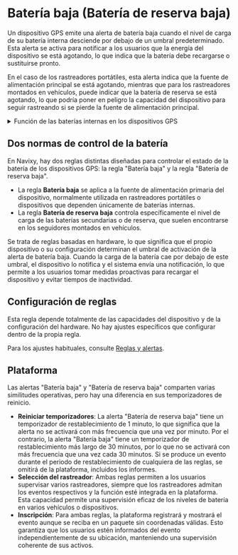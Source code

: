 # Batería baja (Batería de reserva baja)

Un dispositivo GPS emite una alerta de batería baja cuando el nivel de carga de su batería interna desciende por debajo de un umbral predeterminado. Esta alerta se activa para notificar a los usuarios que la energía del dispositivo se está agotando, lo que indica que la batería debe recargarse o sustituirse pronto.

En el caso de los rastreadores portátiles, esta alerta indica que la fuente de alimentación principal se está agotando, mientras que para los rastreadores montados en vehículos, puede indicar que la batería de reserva se está agotando, lo que podría poner en peligro la capacidad del dispositivo para seguir rastreando si se pierde la fuente de alimentación principal.

<details>

<summary>Función de las baterías internas en los dispositivos GPS</summary>

La batería interna de un dispositivo GPS es una fuente de energía integrada que desempeña un papel crucial en la funcionalidad del dispositivo. Dependiendo de la finalidad del rastreador GPS, esta batería interna puede desempeñar diferentes funciones.

* **En rastreadores GPS portátiles,** la batería interna suele ser la principal fuente de energía. Estas baterías son esenciales para el seguimiento de activos, personas o vehículos en situaciones en las que no se dispone de alimentación externa.
* **Para rastreadores GPS montados en vehículos,** la batería interna suele actuar como fuente de alimentación de reserva. Esta batería de reserva entra en funcionamiento cuando se interrumpe el suministro eléctrico principal del vehículo, ya sea por desconexión, manipulación o fallo de la batería del vehículo. La batería de reserva garantiza el seguimiento continuo y la transmisión de datos, proporcionando una capa extra de seguridad y fiabilidad, especialmente en aplicaciones críticas de gestión de flotas o antirrobo.

</details>

## Dos normas de control de la batería

En Navixy, hay dos reglas distintas diseñadas para controlar el estado de la batería de los dispositivos GPS: la regla "Batería baja" y la regla "Batería de reserva baja".

* La regla **Batería baja** se aplica a la fuente de alimentación primaria del dispositivo, normalmente utilizada en rastreadores portátiles o dispositivos que dependen únicamente de baterías internas.
* La regla **Batería de reserva baja** controla específicamente el nivel de carga de las baterías secundarias o de reserva, que suelen encontrarse en los seguidores montados en vehículos.

Se trata de reglas basadas en hardware, lo que significa que el propio dispositivo o su configuración determinan el umbral de activación de la alerta de batería baja. Cuando la carga de la batería cae por debajo de este umbral, el dispositivo lo notifica y el sistema envía una notificación, lo que permite a los usuarios tomar medidas proactivas para recargar el dispositivo y evitar tiempos de inactividad.

## Configuración de reglas

Esta regla depende totalmente de las capacidades del dispositivo y de la configuración del hardware. No hay ajustes específicos que configurar dentro de la propia regla.

Para los ajustes habituales, consulte [Reglas y alertas](../).

## Plataforma

Las alertas "Batería baja" y "Batería de reserva baja" comparten varias similitudes operativas, pero hay una diferencia en sus temporizadores de reinicio.

* **Reiniciar temporizadores**: La alerta "Batería de reserva baja" tiene un temporizador de restablecimiento de 1 minuto, lo que significa que la alerta no se activará con más frecuencia que una vez por minuto. Por el contrario, la alerta "Batería baja" tiene un temporizador de restablecimiento más largo de 30 minutos, por lo que no se activará con más frecuencia que una vez cada 30 minutos. Si se produce un evento durante el periodo de restablecimiento de cualquiera de las reglas, se omitirá de la plataforma, incluidos los informes.
* **Selección del rastreador**: Ambas reglas permiten a los usuarios supervisar varios rastreadores, siempre que los rastreadores admitan los eventos respectivos y la función esté integrada en la plataforma. Esta capacidad permite una supervisión eficaz de los niveles de batería en varios vehículos o dispositivos.
* **Inscripción**: Para ambas reglas, la plataforma registrará y mostrará el evento aunque se reciba en un paquete sin coordenadas válidas. Esto garantiza que los usuarios estén informados del evento independientemente de su ubicación, manteniendo una supervisión coherente de sus activos.
